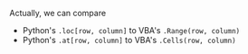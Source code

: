 Actually, we can compare  

* Python's `.loc[row, column]` to VBA's `.Range(row, column)`
* Python's `.at[row, column]` to VBA's `.Cells(row, column)`
